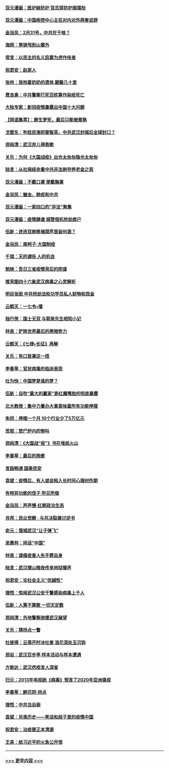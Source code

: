 #### [双元漫画：医护缺防护 官员穿防护服摆拍](../pages/nsc993/n11923899.md?t=03082032) 
#### [双元漫画：中国疾控中心主任对内对外两套说辞](../pages/nsc993/n11921994.md?t=03082032) 
#### [金浴凤：2月31号，中共在干啥？](../pages/nsc993/n11922706.md?t=03082032) 
#### [海网：黑锅甩到山寨外](../pages/nsc993/n11922688.md?t=03082032) 
#### [常言：以民主的名义启蒙为虎作伥者](../pages/nsc993/n11922217.md?t=03082032) 
#### [祝君安：赵家人](../pages/nsc993/n11922209.md?t=03082032) 
#### [张林：我抱着奶奶的遗体 颠簸几十里](../pages/nsc993/n11920945.md?t=03082032) 
#### [费良勇：中共警察打死百姓算作染疫死亡](../pages/nsc993/n11919264.md?t=03082032) 
#### [大陆专家：新冠疫情暴露出中国十大问题](../pages/nsc993/n11919187.md?t=03082032) 
#### [【网语集萃】：醉生梦死，最后只能被煮熟](../pages/nsc993/n11918994.md?t=03082032) 
#### [戈壁东：判桂民海抓黎智英，中共武汉封城后全球封口？](../pages/nsc993/n11917982.md?t=03082032) 
#### [郑纯清：武汉弃儿得救歌](../pages/nsc993/n11917881.md?t=03082032) 
#### [关乐：为何《大国战疫》出也太匆匆隐也太匆匆](../pages/nsc993/n11917792.md?t=03082032) 
#### [陆言：从社保结余看中共非法剥夺养老金之恶](../pages/nsc993/n11917084.md?t=03082032) 
#### [双元漫画：不戴口罩 便戴胸罩](../pages/nsc993/n11916447.md?t=03082032) 
#### [金浴凤：蝗虫，肺疫和中共](../pages/nsc993/n11916904.md?t=03082032) 
#### [双元漫画：一家四口的“非法”聚集](../pages/nsc993/n11916378.md?t=03082032) 
#### [双元漫画：疫情肆虐 城管借机抢劫商户](../pages/nsc993/n11916310.md?t=03082032) 
#### [伍新：连连双肺移植葫芦里装何酒？](../pages/nsc993/n11913667.md?t=03082032) 
#### [金浴凤：南柯子·大国制疫](../pages/nsc993/n11913657.md?t=03082032) 
#### [千瑞：天的谴告  人的机会](../pages/nsc993/n11913309.md?t=03082032) 
#### [勉映：吾日三省疫情背后的阴谋](../pages/nsc993/n11913079.md?t=03082032) 
#### [推背图四十六象武汉病毒之心灵解析](../pages/nsc993/n11911761.md?t=03082032) 
#### [明目张胆 中共抢劫法轮功学员私人财物和现金](../pages/nsc993/n11910262.md?t=03082032) 
#### [云鹤天：一七令▪墙](../pages/nsc993/n11910627.md?t=03082032) 
#### [独行侠：国士无双 与郭泉先生相知小记](../pages/nsc993/n11910613.md?t=03082032) 
#### [林泉：铲除世界最后的黑暗势力](../pages/nsc993/n11909320.md?t=03082032) 
#### [云鹤天：《七律▪长征》再解](../pages/nsc993/n11909327.md?t=03082032) 
#### [关乐：有口皆罩这一捂](../pages/nsc993/n11908393.md?t=03082032) 
#### [李春草：官状病毒的临床表现](../pages/nsc993/n11908339.md?t=03082032) 
#### [吐为快：中国梦是谁的梦？](../pages/nsc993/n11906564.md?t=03082032) 
#### [伍新：自吹“最大的赢家”是红魔嘴脸的彻底暴露](../pages/nsc993/n11906407.md?t=03082032) 
#### [北大教授：集中力量办大事意味着所有功能停摆](../pages/nsc993/n11904800.md?t=03082032) 
#### [朱同：停摆一个月 10个行业少了5万亿元](../pages/nsc993/n11904498.md?t=03082032) 
#### [苦胆：焚尸炉内的惨叫](../pages/nsc993/n11904479.md?t=03082032) 
#### [郑纯清：《大国战“疫”》书在堆纸火山](../pages/nsc993/n11904450.md?t=03082032) 
#### [李春草：最后的挽歌](../pages/nsc993/n11904441.md?t=03082032) 
#### [言路畅通 国泰民安](../pages/nsc993/n11904222.md?t=03082032) 
#### [袁斌：疫情后，有人或会陷入长时间心理创伤期](../pages/nsc993/n11901514.md?t=03082032) 
#### [有特异功能的侄子 所见所做](../pages/nsc993/n11901154.md?t=03082032) 
#### [金浴凤：声声慢‧红朝政治生态](../pages/nsc993/n11899553.md?t=03082032) 
#### [肖邦：民众觉醒 · 与共决裂兼讨逆书](../pages/nsc993/n11898435.md?t=03082032) 
#### [俞元：饿城武汉“让子弹飞”](../pages/nsc993/n11898344.md?t=03082032) 
#### [吴惠林：闲话“中国”](../pages/nsc993/n11898182.md?t=03082032) 
#### [林泉：谋瘟疫害人失手葬自身](../pages/nsc993/n11897892.md?t=03082032) 
#### [陆言：武汉楼山暗夜传来地狱嚎声](../pages/nsc993/n11897033.md?t=03082032) 
#### [祝君安：论社会主义“优越性”](../pages/nsc993/n11897005.md?t=03082032) 
#### [理悟：惊闻武汉公安干警感染病毒上千人](../pages/nsc993/n11896947.md?t=03082032) 
#### [伍新：人算不算数 一切天定数](../pages/nsc993/n11893372.md?t=03082032) 
#### [郑纯清：外地警察驰援武汉展望](../pages/nsc993/n11893115.md?t=03082032) 
#### [关乐：猜拐点一瞥](../pages/nsc993/n11893020.md?t=03082032) 
#### [杜彼得：云落开时冰吐鉴 浪花深处玉沉钩](../pages/nsc993/n11892107.md?t=03082032) 
#### [郑岩：武汉百步亭 样本活动与样本遭遇](../pages/nsc993/n11892310.md?t=03082032) 
#### [方能达：武汉疠疫发人深省](../pages/nsc993/n11891376.md?t=03082032) 
#### [归元：2013年电视剧《病毒》预言了2020年亚洲瘟疫](../pages/nsc993/n11891126.md?t=03082032) 
#### [李春草：醉花阴·拐点](../pages/nsc993/n11890567.md?t=03082032) 
#### [理悟：中共当自毙](../pages/nsc993/n11890559.md?t=03082032) 
#### [袁斌：另类历史——笑话和段子里的疫情中国](../pages/nsc993/n11889243.md?t=03082032) 
#### [祝君安：治疫要正本清源](../pages/nsc993/n11889085.md?t=03082032) 
#### [王易：给习近平的火急公开信](../pages/nsc993/n11888225.md?t=03082032) 

----
#### [ >>> 更早内容 <<< ](../indexes/nsc993-earlier.md)
